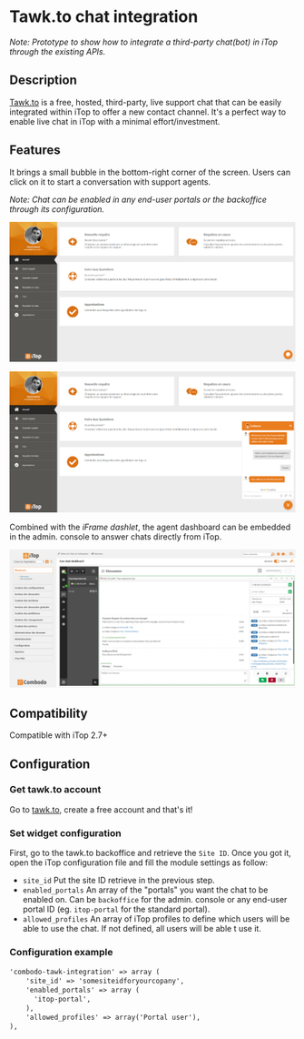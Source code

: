 # Tawk.to chat integration

_Note: Prototype to show how to integrate a third-party chat(bot) in iTop through the existing APIs._

## Description
[Tawk.to](https://www.tawk.to/) is a free, hosted, third-party, live support chat that can be easily integrated within iTop to offer a new contact channel. It's a perfect way to enable live chat in iTop with a minimal effort/investment.

## Features
It brings a small bubble in the bottom-right corner of the screen. Users can click on it to start a conversation with support agents.

_Note: Chat can be enabled in any end-user portals or the backoffice through its configuration._

![](doc/portal-widget-closed.png)

![](doc/portal-widget-talking.png)

Combined with the _iFrame dashlet_, the agent dashboard can be embedded in the admin. console to answer chats directly from iTop.

![](doc/console-chats-dashboard.png)

## Compatibility
Compatible with iTop 2.7+

## Configuration
### Get tawk.to account
Go to [tawk.to](https://www.tawk.to/), create a free account and that's it!

### Set widget configuration
First, go to the tawk.to backoffice and retrieve the `Site ID`. Once you got it, open the iTop configuration file and fill the module settings as follow:
- `site_id` Put the site ID retrieve in the previous step.
- `enabled_portals` An array of the "portals" you want the chat to be enabled on. Can be `backoffice` for the admin. console or any end-user portal ID (eg. `itop-portal` for the standard portal).
- `allowed_profiles` An array of iTop profiles to define which users will be able to use the chat. If not defined, all users will be able t use it.

### Configuration example
```
'combodo-tawk-integration' => array (
    'site_id' => 'somesiteidforyourcopany',
    'enabled_portals' => array (
      'itop-portal',
    ),
    'allowed_profiles' => array('Portal user'),
),
```
